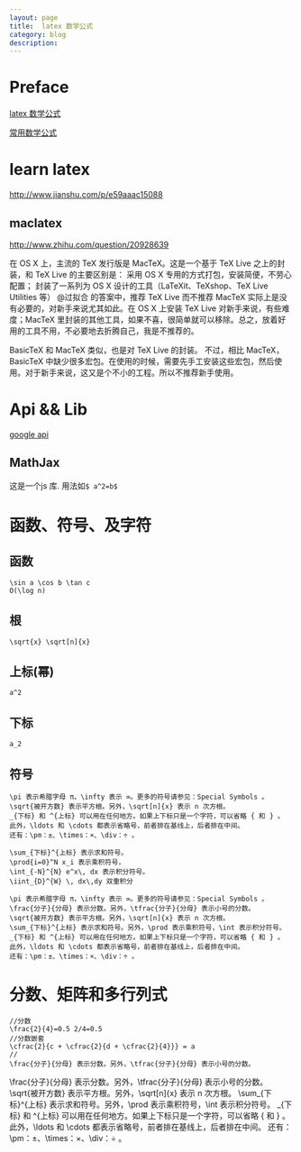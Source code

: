 ```yaml
---
layout: page
title:	latex 数学公式
category: blog
description: 
---
```

# Preface
[latex 数学公式](http://zh.wikipedia.org/wiki/Help:%E6%95%B0%E5%AD%A6%E5%85%AC%E5%BC%8F)

[常用数学公式](http://www.ituring.com.cn/article/32403)

# learn latex
http://www.jianshu.com/p/e59aaac15088

## maclatex
http://www.zhihu.com/question/20928639

在 OS X 上，主流的 TeX 发行版是 MacTeX。这是一个基于 TeX Live 之上的封装，和 TeX Live 的主要区别是：
采用 OS X 专用的方式打包，安装简便，不劳心配置；
封装了一系列为 OS X 设计的工具（LaTeXit、TeXshop、TeX Live Utilities 等）
@过拟合 的答案中，推荐 TeX Live 而不推荐 MacTeX 实际上是没有必要的，对新手来说尤其如此。在 OS X 上安装 TeX Live 对新手来说，有些难度；MacTeX 里封装的其他工具，如果不喜，很简单就可以移除。总之，放着好用的工具不用，不必要地去折腾自己，我是不推荐的。

BasicTeX 和 MacTeX 类似，也是对 TeX Live 的封装。
不过，相比 MacTeX，BasicTeX 中缺少很多宏包。在使用的时候，需要先手工安装这些宏包，然后使用。对于新手来说，这又是个不小的工程。所以不推荐新手使用。

# Api && Lib
[google api](http://chart.apis.google.com/chart?cht=tx&chl=O%28%5Clog+n%29)

## MathJax
这是一个js 库. 用法如`$ a^2=b$`


# 函数、符号、及字符

## 函数
	\sin a \cos b \tan c	
	O(\log n)

## 根

	\sqrt{x} \sqrt[n]{x}	

## 上标(幂)
	a^2

## 下标
	a_2

## 符号
	\pi 表示希腊字母 π，\infty 表示 ∞。更多的符号请参见：Special Symbols 。
	\sqrt{被开方数} 表示平方根。另外，\sqrt[n]{x} 表示 n 次方根。
	_{下标} 和 ^{上标} 可以用在任何地方。如果上下标只是一个字符，可以省略 { 和 } 。
	此外，\ldots 和 \cdots 都表示省略号，前者排在基线上，后者排在中间。
	还有：\pm：±、\times：×、\div：÷ 。

	\sum_{下标}^{上标} 表示求和符号。
	\prod{i=0}^N x_i 表示乘积符号，
	\int_{-N}^{N} e^x\, dx 表示积分符号。
	\iint_{D}^{W} \, dx\,dy	双重积分

	\pi 表示希腊字母 π，\infty 表示 ∞。更多的符号请参见：Special Symbols 。
	\frac{分子}{分母} 表示分数。另外，\tfrac{分子}{分母} 表示小号的分数。
	\sqrt{被开方数} 表示平方根。另外，\sqrt[n]{x} 表示 n 次方根。
	\sum_{下标}^{上标} 表示求和符号。另外，\prod 表示乘积符号，\int 表示积分符号。
	_{下标} 和 ^{上标} 可以用在任何地方。如果上下标只是一个字符，可以省略 { 和 } 。
	此外，\ldots 和 \cdots 都表示省略号，前者排在基线上，后者排在中间。
	还有：\pm：±、\times：×、\div：÷ 。


# 分数、矩阵和多行列式
	//分数
	\frac{2}{4}=0.5 2/4=0.5
	//分数嵌套
	\cfrac{2}{c + \cfrac{2}{d + \cfrac{2}{4}}} = a	
	//
	\frac{分子}{分母} 表示分数。另外，\tfrac{分子}{分母} 表示小号的分数。


\frac{分子}{分母} 表示分数。另外，\tfrac{分子}{分母} 表示小号的分数。
\sqrt{被开方数} 表示平方根。另外，\sqrt[n]{x} 表示 n 次方根。
\sum_{下标}^{上标} 表示求和符号。另外，\prod 表示乘积符号，\int 表示积分符号。
_{下标} 和 ^{上标} 可以用在任何地方。如果上下标只是一个字符，可以省略 { 和 } 。
此外，\ldots 和 \cdots 都表示省略号，前者排在基线上，后者排在中间。
还有：\pm：±、\times：×、\div：÷ 。
